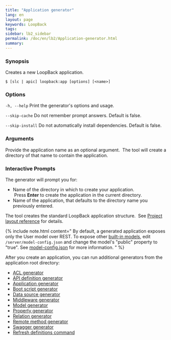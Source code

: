 ```yaml
---
title: "Application generator"
lang: en
layout: page
keywords: LoopBack
tags:
sidebar: lb2_sidebar
permalink: /doc/en/lb2/Application-generator.html
summary:
---
```


### Synopsis

Creates a new LoopBack application.

```shell
$ [slc | apic] loopback:app [options] [<name>]
```

### Options

`-h, --help`
Print the generator's options and usage.

`--skip-cache`
Do not remember prompt answers. Default is false.

`--skip-install`
Do not automatically install dependencies. Default is false.

### Arguments

Provide the application name as an optional argument.  The tool will create a directory of that name to contain the application.

### Interactive Prompts

The generator will prompt you for:

* Name of the directory in which to create your application.  Press **Enter** to create the application in the current directory.
* Name of the application, that defaults to the directory name you previously entered.

The tool creates the standard LoopBack application structure.  See [Project layout reference](/doc/{{page.lang}}/lb2/Project-layout-reference.html) for details.

{% include note.html content="
By default, a generated application exposes only the User model over REST.
To expose other [built-in models](/doc/en/lb2/Using-built-in-models.html), edit `/server/model-config.json` and change the model's \"public\" property to \"true\".
See [model-config.json](/doc/en/lb2/model-config.json.html) for more information.
" %}

After you create an application, you can run additional generators from the application root directory:

* [ACL generator](/doc/{{page.lang}}/lb2/ACL-generator.html)
* [API definition generator](/doc/{{page.lang}}/lb2/API-definition-generator.html)
* [Application generator](/doc/{{page.lang}}/lb2/Application-generator.html)
* [Boot script generator](/doc/{{page.lang}}/lb2/Boot-script-generator.html)
* [Data source generator](/doc/{{page.lang}}/lb2/Data-source-generator.html)
* [Middleware generator](/doc/{{page.lang}}/lb2/Middleware-generator.html)
* [Model generator](/doc/{{page.lang}}/lb2/Model-generator.html)
* [Property generator](/doc/{{page.lang}}/lb2/Property-generator.html)
* [Relation generator](/doc/{{page.lang}}/lb2/Relation-generator.html)
* [Remote method generator](/doc/{{page.lang}}/lb2/Remote-method-generator.html)
* [Swagger generator](/doc/{{page.lang}}/lb2/Swagger-generator.html)
* [Refresh definitions command](/doc/{{page.lang}}/lb2/Refresh-definitions-command.html)
